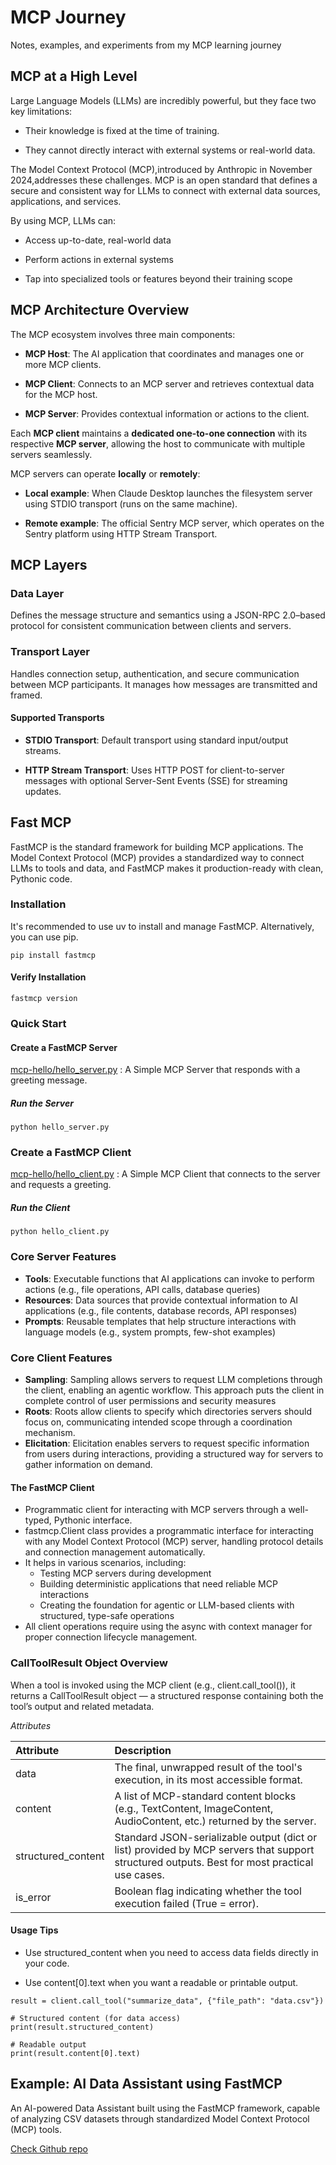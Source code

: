 # MCP Journey
Notes, examples, and experiments from my MCP learning journey

## MCP at a High Level
Large Language Models (LLMs) are incredibly powerful, but they face two key limitations:

* Their knowledge is fixed at the time of training.

* They cannot directly interact with external systems or real-world data.

The Model Context Protocol (MCP),introduced by Anthropic in November 2024,addresses these challenges.
MCP is an open standard that defines a secure and consistent way for LLMs to connect with external data sources, applications, and services.

By using MCP, LLMs can:

* Access up-to-date, real-world data

* Perform actions in external systems

* Tap into specialized tools or features beyond their training scope

## MCP Architecture Overview

The MCP ecosystem involves three main components:

* **MCP Host**: The AI application that coordinates and manages one or more MCP clients.

* **MCP Client**: Connects to an MCP server and retrieves contextual data for the MCP host.

* **MCP Server**: Provides contextual information or actions to the client.

Each **MCP client** maintains a **dedicated one-to-one connection** with its respective **MCP server**, allowing the host to communicate with multiple servers seamlessly.

MCP servers can operate **locally** or **remotely**:

* **Local example**: When Claude Desktop launches the filesystem server using STDIO transport (runs on the same machine).

* **Remote example**: The official Sentry MCP server, which operates on the Sentry platform using HTTP Stream Transport.

## MCP Layers
### Data Layer
Defines the message structure and semantics using a JSON-RPC 2.0–based protocol for consistent communication between clients and servers.

### Transport Layer
Handles connection setup, authentication, and secure communication between MCP participants. It manages how messages are transmitted and framed.

#### Supported Transports

* **STDIO Transport**: Default transport using standard input/output streams.

* **HTTP Stream Transport**: Uses HTTP POST for client-to-server messages with optional Server-Sent Events (SSE) for streaming updates.



## Fast MCP
FastMCP is the standard framework for building MCP applications. The Model Context Protocol (MCP) provides a standardized way to connect LLMs to tools and data, and FastMCP makes it production-ready with clean, Pythonic code.

### Installation
It's recommended to use uv to install and manage FastMCP. Alternatively, you can use pip.

```pip install fastmcp```

#### Verify Installation
```fastmcp version```

### Quick Start
#### Create a FastMCP Server
[mcp-hello/hello_server.py](mcp-hello/hello_server.py) : A Simple MCP Server that responds with a greeting message.

##### Run the Server
```python hello_server.py```

### Create a FastMCP Client
[mcp-hello/hello_client.py](mcp-hello/hello_client.py) : A Simple MCP Client that connects to the server and requests a greeting.
##### Run the Client
```python hello_client.py```



### Core Server Features
* **Tools**: Executable functions that AI applications can invoke to perform actions (e.g., file operations, API calls, database queries)
* **Resources**: Data sources that provide contextual information to AI applications (e.g., file contents, database records, API responses)
* **Prompts**: Reusable templates that help structure interactions with language models (e.g., system prompts, few-shot examples)

### Core Client Features
* **Sampling**: Sampling allows servers to request LLM completions through the client, enabling an agentic workflow. This approach puts the client in complete control of user permissions and security measures
*  **Roots**: Roots allow clients to specify which directories servers should focus on, communicating intended scope through a coordination mechanism.
*  **Elicitation**: Elicitation enables servers to request specific information from users during interactions, providing a structured way for servers to gather information on demand.	


#### The FastMCP Client
* Programmatic client for interacting with MCP servers through a well-typed, Pythonic interface.
* fastmcp.Client class provides a programmatic interface for interacting with any Model Context Protocol (MCP) server, handling protocol details and connection management automatically.
* It helps in various scenarios, including:
  * Testing MCP servers during development
  * Building deterministic applications that need reliable MCP interactions 
  * Creating the foundation for agentic or LLM-based clients with structured, type-safe operations
* All client operations require using the async with context manager for proper connection lifecycle management.


### CallToolResult Object Overview

When a tool is invoked using the MCP client (e.g., client.call_tool()), it returns a CallToolResult object — a structured response containing both the tool’s output and related metadata.

*Attributes*

| Attribute | Description                                                                                                                                                                                            | 
| :--- |:-------------------------------------------------------------------------------------------------------------------------------------------------------------------------------------------------------| 
| data | The final, unwrapped result of the tool's execution, in its most accessible format.                                                                                                                    |
| content | A list of MCP-standard content blocks (e.g., TextContent, ImageContent, AudioContent, etc.) returned by the server.                                                                                    | 
| structured_content | Standard JSON-serializable output (dict or list) provided by MCP servers that support structured outputs. Best for most practical use cases.                                                           | 
| is_error | Boolean flag indicating whether the tool execution failed (True = error).                                                                                                                                                                 | 

#### Usage Tips

* Use structured_content when you need to access data fields directly in your code.

* Use content[0].text when you want a readable or printable output.
```
result = client.call_tool("summarize_data", {"file_path": "data.csv"})

# Structured content (for data access)
print(result.structured_content)

# Readable output
print(result.content[0].text)
```

## Example: AI Data Assistant using FastMCP
An AI-powered Data Assistant built using the FastMCP framework, capable of analyzing CSV datasets through standardized Model Context Protocol (MCP) tools.

[Check Github repo](https://github.com/jazz-min/mcp-data-assistant)